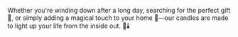 Whether you're winding down after a long day, searching for the perfect gift 🎁, or simply adding a magical touch to your home 🏡—our candles are made to light up your life from the inside out. 🌷🕯️